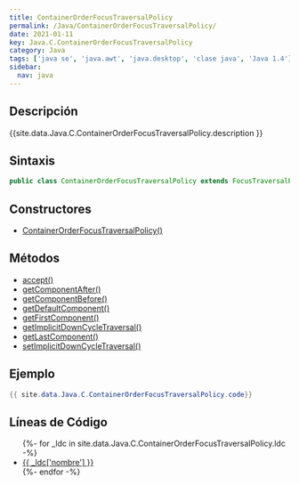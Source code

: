 ```yaml
---
title: ContainerOrderFocusTraversalPolicy
permalink: /Java/ContainerOrderFocusTraversalPolicy/
date: 2021-01-11
key: Java.C.ContainerOrderFocusTraversalPolicy
category: Java
tags: ['java se', 'java.awt', 'java.desktop', 'clase java', 'Java 1.4']
sidebar: 
  nav: java
---
```


## Descripción
{{site.data.Java.C.ContainerOrderFocusTraversalPolicy.description }}

## Sintaxis
~~~java
public class ContainerOrderFocusTraversalPolicy extends FocusTraversalPolicy implements Serializable
~~~

## Constructores
* [ContainerOrderFocusTraversalPolicy()](/Java/ContainerOrderFocusTraversalPolicy/ContainerOrderFocusTraversalPolicy/)

## Métodos
* [accept()](/Java/ContainerOrderFocusTraversalPolicy/accept)
* [getComponentAfter()](/Java/ContainerOrderFocusTraversalPolicy/getComponentAfter)
* [getComponentBefore()](/Java/ContainerOrderFocusTraversalPolicy/getComponentBefore)
* [getDefaultComponent()](/Java/ContainerOrderFocusTraversalPolicy/getDefaultComponent)
* [getFirstComponent()](/Java/ContainerOrderFocusTraversalPolicy/getFirstComponent)
* [getImplicitDownCycleTraversal()](/Java/ContainerOrderFocusTraversalPolicy/getImplicitDownCycleTraversal)
* [getLastComponent()](/Java/ContainerOrderFocusTraversalPolicy/getLastComponent)
* [setImplicitDownCycleTraversal()](/Java/ContainerOrderFocusTraversalPolicy/setImplicitDownCycleTraversal)

## Ejemplo
~~~java
{{ site.data.Java.C.ContainerOrderFocusTraversalPolicy.code}}
~~~

## Líneas de Código
<ul>
{%- for _ldc in site.data.Java.C.ContainerOrderFocusTraversalPolicy.ldc -%}
   <li>
       <a href="{{_ldc['url'] }}">{{ _ldc['nombre'] }}</a>
   </li>
{%- endfor -%}
</ul>

